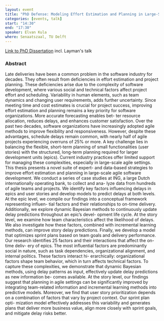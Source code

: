 ```yaml
---
layout: event
title: "PhD Defense: Modeling Effort Estimation and Planning in Large-Scale Agile Software Development"
categories: [events, talk]
start: "14:30"
end: "17:30"
speaker: Elvan Kula
where: Senaatszaal, TU Delft
---
```


[Link to PhD Dissertation](https://pure.tudelft.nl/ws/portalfiles/portal/241269450/thesis.pdf)
incl. Layman's talk

### Abstract

Late deliveries have been a common problem in the software industry for decades. They
often result from deficiencies in effort estimation and project planning. These deficiencies
arise due to the complexity of software development, where various social and technical
factors affect project effort and scheduling. Variability in human elements, such as team
dynamics and changing user requirements, adds further uncertainty. Since meeting time
and cost estimates is crucial for project success, improving effort estimation and planning
remains a key priority for software organizations. More accurate forecasting enables bet-
ter resource allocation, reduces delays, and enhances customer satisfaction.
Over the past two decades, software organizations have increasingly adopted agile
methods to improve flexibility and responsiveness. However, despite these advantages,
schedule delays remain common, with nearly half of agile projects experiencing overruns
of 25% or more. A key challenge lies in balancing the flexible, short-term planning of small
functionalities (user stories) with the structured, long-term planning required for larger
development units (epics). Current industry practices offer limited support for managing
these complexities, especially in large-scale agile settings.
This thesis presents a novel suite of expert- and data-based strategies to improve effort
estimation and planning in large-scale agile software development. We conduct a series
of case studies at ING, a large Dutch internationally operating bank, to collect and ana-
lyze data from hundreds of agile teams and projects. We identify key factors influencing
delays in epics and user stories and develop models to predict delays at both levels. At
the epic level, we compile our findings into a conceptual framework representing influen-
tial factors and their relationships to on-time delivery. Additionally, we explore dynamic
Bayesian methods to continuously update delay predictions throughout an epic’s devel-
opment life cycle. At the story level, we examine how team characteristics affect the
likelihood of delays. We also investigate how these factors, combined with incremental
learning methods, can improve story delay predictions. Finally, we develop a model that
optimizes sprint plans based on team goals and delivery performance.
Our research identifies 25 factors and their interactions that affect the on-time deliv-
ery of epics. The most influential factors are predominantly social in nature, such as task
dependencies, organizational alignment, and internal politics. These factors interact hi-
erarchically: organizational factors shape team behavior, which in turn affects technical
factors. To capture these complexities, we demonstrate that dynamic Bayesian methods,
using delay patterns as input, effectively update delay predictions as new information be-
comes available. At the story level, our findings suggest that planning in agile settings
can be significantly improved by integrating team-related information and incremental
learning methods into predictive models. Moreover, we find that user story prioritization
depends on a combination of factors that vary by project context. Our sprint plan opti-
mization model effectively addresses this variability and generates plans that deliver more
business value, align more closely with sprint goals, and mitigate delay risks better.
